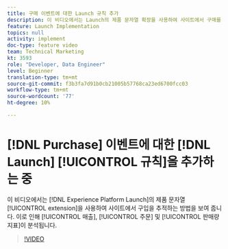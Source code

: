 ```yaml
---
title: 구매 이벤트에 대한 Launch 규칙 추가
description: 이 비디오에서는 Launch의 제품 문자열 확장을 사용하여 사이트에서 구매를 추적하여 분석에 매출, 주문 및 판매량 지표를 만드는 방법을 보여줍니다.
feature: Launch Implementation
topics: null
activity: implement
doc-type: feature video
team: Technical Marketing
kt: 3593
role: "Developer, Data Engineer"
level: Beginner
translation-type: tm+mt
source-git-commit: f3b3fa7d91b0cb21005b57768ca23ed6700fcc03
workflow-type: tm+mt
source-wordcount: '77'
ht-degree: 10%

---
```



# [!DNL Purchase] 이벤트에 대한 [!DNL Launch] [!UICONTROL 규칙]을 추가하는 중

이 비디오에서는 [!DNL Experience Platform Launch]의 제품 문자열 [!UICONTROL extension]을 사용하여 사이트에서 구입을 추적하는 방법을 보여 줍니다. 이로 인해 [!UICONTROL 매출], [!UICONTROL 주문] 및 [!UICONTROL 판매량지표]이 분석됩니다.

>[!VIDEO](https://video.tv.adobe.com/v/28766/?quality=12)
